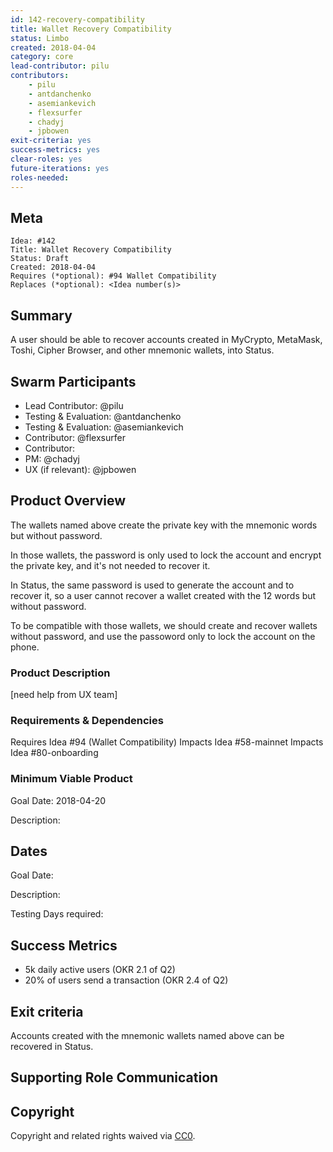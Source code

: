 ```yaml
---
id: 142-recovery-compatibility
title: Wallet Recovery Compatibility
status: Limbo
created: 2018-04-04
category: core
lead-contributor: pilu
contributors:
    - pilu
    - antdanchenko
    - asemiankevich
    - flexsurfer
    - chadyj
    - jpbowen
exit-criteria: yes
success-metrics: yes
clear-roles: yes
future-iterations: yes
roles-needed:
---
```


## Meta

    Idea: #142
    Title: Wallet Recovery Compatibility
    Status: Draft
    Created: 2018-04-04
    Requires (*optional): #94 Wallet Compatibility
    Replaces (*optional): <Idea number(s)>

## Summary

A user should be able to recover accounts created in MyCrypto, MetaMask, Toshi, Cipher Browser, and other
mnemonic wallets, into Status.

## Swarm Participants

- Lead Contributor: @pilu
- Testing & Evaluation: @antdanchenko
- Testing & Evaluation: @asemiankevich
- Contributor: @flexsurfer
- Contributor: <!-- @username -->
- PM: @chadyj
- UX (if relevant): @jpbowen
<!-- - Contributor: @username -->

## Product Overview

The wallets named above create the private key with the mnemonic words but without password.

In those wallets, the password is only used to lock the account and encrypt the private key, and it's not needed to recover it.

In Status, the same password is used to generate the account and to recover it,
so a user cannot recover a wallet created with the 12 words but without password.

To be compatible with those wallets, we should create and recover wallets without password,
and use the passoword only to lock the account on the phone.

### Product Description

[need help from UX team]

### Requirements & Dependencies
<!-- Are there bugs or feature requests in other repositories that are part of this Idea? -->
<!-- There is no approval unless the idea requires to be reviewed by supporting organelles (Financial, Hiring, or Design). -->
<!-- The Swarm must develop a fully fleshed out Requirements document for the idea to proceed, to the satisfaction of participants. -->

Requires Idea #94 (Wallet Compatibility)
Impacts Idea #58-mainnet
Impacts Idea #80-onboarding

### Minimum Viable Product

Goal Date: 2018-04-20

Description: <!-- Description of Deliverables-->

## Dates
Goal Date: <!-- Date for evaluation in ISO 8601 (yyyy-mm-dd) format -->

Description: <!-- Description of Deliverables-->

Testing Days required: <!-- Days required at the end of development for testing -->

## Success Metrics
<!-- Assuming the idea ships, what would success look like? What are the most important metrics that you would move? -->

<!-- Example: Onboarding conversion rate. Target >30% full funnel -->

* 5k daily active users (OKR 2.1 of Q2)
* 20% of users send a transaction (OKR 2.4 of Q2)

## Exit criteria
<!-- Launch new onboarding UI flow -->

Accounts created with the mnemonic wallets named above can be recovered in Status.

## Supporting Role Communication
<!-- Once Requirements and Goals are fleshed out, then it should be communicated to supporting organelles if required -->

## Copyright
Copyright and related rights waived via [CC0](https://creativecommons.org/publicdomain/zero/1.0/).
